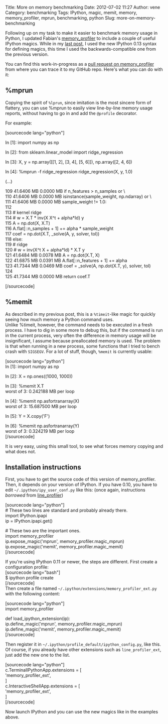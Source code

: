 Title: More on memory benchmarking
Date: 2012-07-02 11:27
Author: vene
Category: benchmarking
Tags: IPython, magic, memit, memory, memory_profiler, mprun, benchmarking, python
Slug: more-on-memory-benchmarking

Following up on my task to make it easier to benchmark memory usage in
Python, I updated Fabian's [memory\_profiler][] to include a couple of
useful IPython magics. While in my [last post][], I used the new IPython
0.13 syntax for defining magics, this time I used the
backwards-compatible one from the previous version.

You can find this work-in-progress as a [pull request on
memory\_profiler][] from where you can trace it to my GitHub repo.
Here's what you can do with it:

%mprun
------

Copying the spirit of `%lprun`, since imitation is the most sincere form
of flattery, you can use %mprun to easily view line-by-line memory usage
reports, without having to go in and add the `@profile` decorator.

For example:

[sourcecode lang="python"]

In [1]: import numpy as np

In [2]: from sklearn.linear\_model import ridge\_regression

In [3]: X, y = np.array([[1, 2], [3, 4], [5, 6]]), np.array([2, 4, 6])

In [4]: %mprun -f ridge\_regression ridge\_regression(X, y, 1.0)

(...)

109 41.6406 MB 0.0000 MB if n\_features \> n\_samples or \\  
110 41.6406 MB 0.0000 MB isinstance(sample\_weight, np.ndarray) or \\  
111 41.6406 MB 0.0000 MB sample\_weight != 1.0:  
112  
113 \# kernel ridge  
114 \# w = X.T \* inv(X X\^t + alpha\*Id) y  
115 A = np.dot(X, X.T)  
116 A.flat[::n\_samples + 1] += alpha \* sample\_weight  
117 coef = np.dot(X.T, \_solve(A, y, solver, tol))  
118 else:  
119 \# ridge  
120 \# w = inv(X\^t X + alpha\*Id) \* X.T y  
121 41.6484 MB 0.0078 MB A = np.dot(X.T, X)  
122 41.6875 MB 0.0391 MB A.flat[::n\_features + 1] += alpha  
123 41.7344 MB 0.0469 MB coef = \_solve(A, np.dot(X.T, y), solver,
tol)  
124  
125 41.7344 MB 0.0000 MB return coef.T

[/sourcecode]

%memit
------

As described in my previous post, this is a `%timeit`-like magic for
quickly seeing how much memory a Python command uses.  
Unlike %timeit, however, the command needs to be executed in a fresh
process. I have to dig in some more to debug this, but if the command is
run in the current process, very often the difference in memory usage
will be insignificant, I assume because preallocated memory is used. The
problem is that when running in a new process, some functions that I
tried to bench crash with `SIGSEGV`. For a lot of stuff, though,
`%memit` is currently usable:

[sourcecode lang="python"]  
In [1]: import numpy as np

In [2]: X = np.ones((1000, 1000))

In [3]: %memit X.T  
worst of 3: 0.242188 MB per loop

In [4]: %memit np.asfortranarray(X)  
worst of 3: 15.687500 MB per loop

In [5]: Y = X.copy('F')

In [6]: %memit np.asfortranarray(Y)  
worst of 3: 0.324219 MB per loop  
[/sourcecode]

It is very easy, using this small tool, to see what forces memory
copying and what does not.

Installation instructions
-------------------------

First, you have to get the source code of this version of
memory\_profiler. Then, it depends on your version of IPython. If you
have 0.10, you have to edit `~/.ipython/ipy_user_conf.py` like this:
(once again, instructions *borrowed* from [line\_profiler][])

[sourcecode lang="python"]  
\# These two lines are standard and probably already there.  
import IPython.ipapi  
ip = IPython.ipapi.get()

\# These two are the important ones.  
import memory\_profiler  
ip.expose\_magic('mprun', memory\_profiler.magic\_mprun)  
ip.expose\_magic('memit', memory\_profiler.magic\_memit)  
[/sourcecode]

If you're using IPython 0.11 or newer, the steps are different. First
create a configuration profile:  
[sourcecode lang="bash"]  
\$ ipython profile create  
[/sourcecode]  
Then create a file named `~/.ipython/extensions/memory_profiler_ext.py`
with the following content:

[sourcecode lang="python"]  
import memory\_profiler

def load\_ipython\_extension(ip):  
ip.define\_magic('mprun', memory\_profiler.magic\_mprun)  
ip.define\_magic('memit', memory\_profiler.magic\_memit)  
[/sourcecode]

Then register it in `~/.ipython/profile_default/ipython_config.py`, like
this. Of course, if you already have other extensions such as
`line_profiler_ext`, just add the new one to the list.

[sourcecode lang="python"]  
c.TerminalIPythonApp.extensions = [  
'memory\_profiler\_ext',  
]  
c.InteractiveShellApp.extensions = [  
'memory\_profiler\_ext',  
]  
[/sourcecode]

Now launch IPython and you can use the new magics like in the examples
above.

  [memory\_profiler]: http://fseoane.net/blog/2012/line-by-line-report-of-memory-usage/
  [last post]: http://localhost:8001/2012/06/30/quick-memory-usage-benchmarking-in-ipython/
    "Quick memory usage benchmarking in IPython"
  [pull request on memory\_profiler]: https://github.com/fabianp/memory_profiler/pull/13
  [line\_profiler]: http://packages.python.org/line_profiler/
